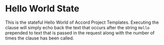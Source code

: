 # Hello World State

This is the stateful Hello World of Accord Project Templates. Executing the clause will simply echo back the text that occurs after the string `Hello` prepended to text that is passed in the request along with the number of times the clause has been called.